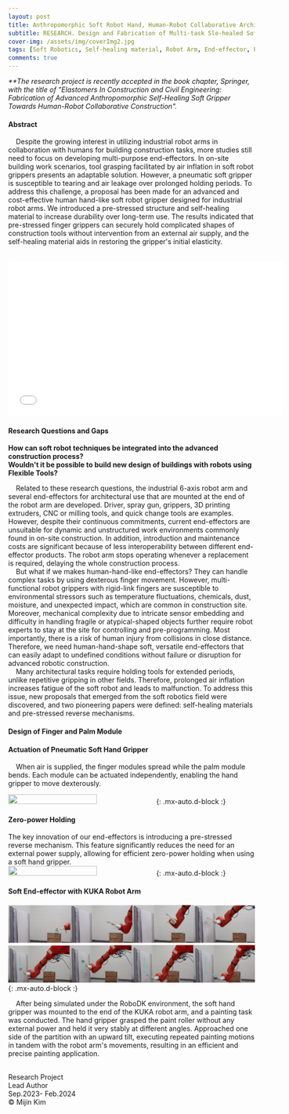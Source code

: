 ```yaml
---
layout: post
title: Anthropomorphic Soft Robot Hand, Human-Robot Collaborative Architecture
subtitle: RESEARCH. Design and Fabrication of Multi-task Sle-healed Soft Robot End-effector
cover-img: /assets/img/coverImg2.jpg
tags: [Soft Robotics, Self-healing material, Robot Arm, End-effector, Pre-stressed Mechanism, Human-robot Collaboration, 3D Printing, Advanced Construction, Built Work, Inter-disciplinary Research]
comments: true
---
```


_**The research project is recently accepted in the book chapter, Springer, with the title of "Elastomers In Construction and Civil Engineering: Fabrication of Advanced Anthropomorphic Self-Healing Soft Gripper Towards Human-Robot Collaborative Construction"._
<br/>
#### Abstract
&nbsp; &nbsp; Despite the growing interest in utilizing industrial robot arms in collaboration with humans for building construction tasks, more studies still need to focus on developing multi-purpose end-effectors. In on-site building work scenarios, tool grasping facilitated by air inflation in soft robot grippers presents an adaptable solution. However, a pneumatic soft gripper is susceptible to tearing and air leakage over prolonged holding periods. To address this challenge, a proposal has been made for an advanced and cost-effective human hand-like soft robot gripper designed for industrial robot arms. We introduced a pre-stressed structure and self-healing material to increase durability over long-term use. The results indicated that pre-stressed finger grippers can securely hold complicated shapes of construction tools without intervention from an external air supply, and the self-healing material aids in restoring the gripper's initial elasticity. 

<br/>
<iframe width="560" height="315" src="assets/img/msstudy.mp4" frameborder="0" allowfullscreen></iframe>
<br/>

#### Research Questions and Gaps
**How can soft robot techniques be integrated into the advanced construction process?** 
<br/>
**Wouldn't it be possible to build new design of buildings with robots using Flexible Tools?**
<br/>

&nbsp; &nbsp; Related to these research questions, the industrial 6-axis robot arm and several end-effectors for architectural use that are mounted at the end of the robot arm are developed. Driver, spray gun, grippers, 3D printing extruders, CNC or milling tools, and quick change tools are examples. However, despite their continuous commitments, current end-effectors are unsuitable for dynamic and unstructured work environments commonly found in on-site construction. In addition, introduction and maintenance costs are significant because of less interoperability between different end-effector products. The robot arm stops operating whenever a replacement is required, delaying the whole construction process. 
<br/>
&nbsp; &nbsp; But what if we makes human-hand-like end-effectors? They can handle complex tasks by using dexterous finger movement. However, multi-functional robot grippers with rigid-link fingers are susceptible to environmental stressors such as temperature fluctuations, chemicals, dust, moisture, and unexpected impact, which are common in construction site. Moreover, mechanical complexity due to intricate sensor embedding and difficulty in handling fragile or atypical-shaped objects further require robot experts to stay at the site for controlling and pre-programming. Most importantly, there is a risk of human injury from collisions in close distance. Therefore, we need human-hand-shape soft, versatile end-effectors that can easily adapt to undefined conditions without failure or disruption for advanced robotic construction. 
<br/>
&nbsp; &nbsp; Many architectural tasks require holding tools for extended periods, unlike repetitive gripping in other fields. Therefore, prolonged air inflation increases fatigue of the soft robot and leads to malfunction. To address this issue, new proposals that emerged from the soft robotics field were discovered, and two pioneering papers were defined: self-healing materials and pre-stressed reverse mechanisms. 
<br/> 

#### Design of Finger and Palm Module

#### Actuation of Pneumatic Soft Hand Gripper
&nbsp; &nbsp; When air is supplied, the finger modules spread while the palm module bends. Each module can be actuated independently, enabling the hand gripper to move dexterously. 
<br/>

<img src="/assets/img/varImg2.png" width="60%" height="60%">{: .mx-auto.d-block :}
<br/>

#### Zero-power Holding

The key innovation of our end-effectors is introducing a pre-stressed reverse mechanism. This feature significantly reduces the need for an external power supply, allowing for efficient zero-power holding when using a soft hand gripper. 
<br/>
<img src="assets/varImg4.png" width="60%" height="60%">{: .mx-auto.d-block :}
<br/>

#### Soft End-effector with KUKA Robot Arm
<img src="/assets/img/varImg7.png" width="100%" height="100%">{: .mx-auto.d-block :}
<br/>

&nbsp; &nbsp; After being simulated under the RoboDK environment, the soft hand gripper was mounted to the end of the KUKA robot arm, and a painting task was conducted. The hand gripper grasped the paint roller without any external power and held it very stably at different angles. Approached one side of the partition with an upward tilt, executing repeated painting motions in tandem with the robot arm's movements, resulting in an efficient and precise painting application. 




<br/>
Research Project
<br/>
Lead Author
<br/>
Sep.2023- Feb.2024
<br/>
© Mijin Kim

